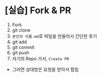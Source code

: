 # [실습] Fork & PR

1. Fork
2. git clone
3. `본인의 이름.md`로 파일을 만들어서 간단한 후기
4. git add 
5. git commit
6. git push
7. 자기의 Repo 가서, `Create PR`



- 그러면 상대방은 요청을 받아서 합침

